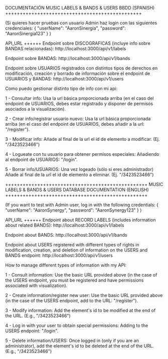 DOCUMENTACIÓN MUSIC LABELS & BANDS & USERS BBDD (SPANISH)
+++++++++++++++++++++++++++++++++++++++++++++++

(Si quieres hacer pruebas con usuario Admin haz login con las siguientes credenciales:
{
"userName": "AaronSinergia",
"password": "AaronSinergia123"
}
)

API_URL
++++++
Endpoint sobre DISCOGRAFICAS (incluye info sobre BANDAS relacionadas):
http://localhost:3000/api/v1/labels

Endpoint sobre BANDAS:
http://localhost:3000/api/v1/bands

Endpoint sobre USUARIOS registrados con distintos tipos de derechos en modificación, creación y borrado de información sobre el endpoint de USUARIOS y BANDAS:
http://localhost:3000/api/v1/users

Como puedo gestionar distinto tipo de info con mi api:

1 - Consultar info: Usa la url básica proporcionada arriba (en el caso del endpoint de USUARIOS, debes estar registrado y disponer de permisos asociados a la visualización).

2 - Crear info/registrar usuario nuevo: Usa la url básica proporcionada arriba (en el caso del endpoint de USUARIOS, debes añadir a la url: "/register").

3 - Modificar info: Añade al final de la url el id de elemento a modificar. (Ej. "/3423523466")

4 - Logueate con tu usuario para obtener permisos especiales: Añadiendo al endpoint de USUARIOS: "/login".

5 - Borrar info/USUARIOS: Una vez logeado (sólo si eres administrador) Añade al final de la url el id de elemento a eliminar. (Ej. "/3423523466")

+++++++++++++++++++++++++++++++++++++++++++++++++
MUSIC LABELS & BANDS & USERS DATABASE DOCUMENTATION (ENGLISH)
+++++++++++++++++++++++++++++++++++++++++++++++++

(If you want to test with Admin user, log in with the following credentials:
{
"userName": "AaronSynergy",
"password": "AaronSynergy123"
}
)

API_URL
++++++
Endpoint about RECORD LABELS (includes information about related BANDS):
http://localhost:3000/api/v1/labels

Endpoint about BANDS:
http://localhost:3000/api/v1/bands

Endpoint about USERS registered with different types of rights in modification, creation, and deletion of information on the USERS and BANDS endpoint:
http://localhost:3000/api/v1/users

How to manage different types of information with my API:

1 - Consult information: Use the basic URL provided above (in the case of the USERS endpoint, you must be registered and have permissions associated with visualization).

2 - Create information/register new user: Use the basic URL provided above (in the case of the USERS endpoint, add to the URL: "/register").

3 - Modify information: Add the element's id to be modified at the end of the URL. (E.g., "/3423523466")

4 - Log in with your user to obtain special permissions: Adding to the USERS endpoint: "/login".

5 - Delete information/USERS: Once logged in (only if you are an administrator), add the element's id to be deleted at the end of the URL. (E.g., "/3423523466")
